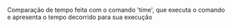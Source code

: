 Comparação de tempo feita com o comando 'time', que executa o comando e apresenta o tempo decorrido para sua execução
